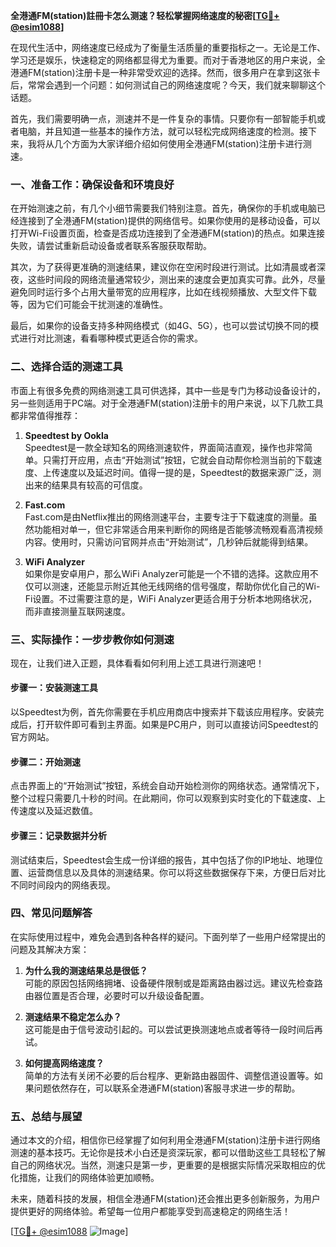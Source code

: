 **全港通FM(station)註冊卡怎么测速？轻松掌握网络速度的秘密[[TG💪+ @esim1088](https://t.me/s/esim1088)]**

在现代生活中，网络速度已经成为了衡量生活质量的重要指标之一。无论是工作、学习还是娱乐，快速稳定的网络都显得尤为重要。而对于香港地区的用户来说，全港通FM(station)注册卡是一种非常受欢迎的选择。然而，很多用户在拿到这张卡后，常常会遇到一个问题：如何测试自己的网络速度呢？今天，我们就来聊聊这个话题。

首先，我们需要明确一点，测速并不是一件复杂的事情。只要你有一部智能手机或者电脑，并且知道一些基本的操作方法，就可以轻松完成网络速度的检测。接下来，我将从几个方面为大家详细介绍如何使用全港通FM(station)注册卡进行测速。

### **一、准备工作：确保设备和环境良好**
在开始测速之前，有几个小细节需要我们特别注意。首先，确保你的手机或电脑已经连接到了全港通FM(station)提供的网络信号。如果你使用的是移动设备，可以打开Wi-Fi设置页面，检查是否成功连接到了全港通FM(station)的热点。如果连接失败，请尝试重新启动设备或者联系客服获取帮助。

其次，为了获得更准确的测速结果，建议你在空闲时段进行测试。比如清晨或者深夜，这些时间段的网络流量通常较少，测出来的速度会更加真实可靠。此外，尽量避免同时运行多个占用大量带宽的应用程序，比如在线视频播放、大型文件下载等，因为它们可能会干扰测速的准确性。

最后，如果你的设备支持多种网络模式（如4G、5G），也可以尝试切换不同的模式进行对比测速，看看哪种模式更适合你的需求。

### **二、选择合适的测速工具**
市面上有很多免费的网络测速工具可供选择，其中一些是专门为移动设备设计的，另一些则适用于PC端。对于全港通FM(station)注册卡的用户来说，以下几款工具都非常值得推荐：

1. **Speedtest by Ookla**  
   Speedtest是一款全球知名的网络测速软件，界面简洁直观，操作也非常简单。只需打开应用，点击“开始测试”按钮，它就会自动帮你检测当前的下载速度、上传速度以及延迟时间。值得一提的是，Speedtest的数据来源广泛，测出来的结果具有较高的可信度。

2. **Fast.com**  
   Fast.com是由Netflix推出的网络测速平台，主要专注于下载速度的测量。虽然功能相对单一，但它非常适合用来判断你的网络是否能够流畅观看高清视频内容。使用时，只需访问官网并点击“开始测试”，几秒钟后就能得到结果。

3. **WiFi Analyzer**  
   如果你是安卓用户，那么WiFi Analyzer可能是一个不错的选择。这款应用不仅可以测速，还能显示附近其他无线网络的信号强度，帮助你优化自己的Wi-Fi设置。不过需要注意的是，WiFi Analyzer更适合用于分析本地网络状况，而非直接测量互联网速度。

### **三、实际操作：一步步教你如何测速**
现在，让我们进入正题，具体看看如何利用上述工具进行测速吧！

#### **步骤一：安装测速工具**
以Speedtest为例，首先你需要在手机应用商店中搜索并下载该应用程序。安装完成后，打开软件即可看到主界面。如果是PC用户，则可以直接访问Speedtest的官方网站。

#### **步骤二：开始测速**
点击界面上的“开始测试”按钮，系统会自动开始检测你的网络状态。通常情况下，整个过程只需要几十秒的时间。在此期间，你可以观察到实时变化的下载速度、上传速度以及延迟数值。

#### **步骤三：记录数据并分析**
测试结束后，Speedtest会生成一份详细的报告，其中包括了你的IP地址、地理位置、运营商信息以及具体的测速结果。你可以将这些数据保存下来，方便日后对比不同时间段内的网络表现。

### **四、常见问题解答**
在实际使用过程中，难免会遇到各种各样的疑问。下面列举了一些用户经常提出的问题及其解决方案：

1. **为什么我的测速结果总是很低？**  
   可能的原因包括网络拥堵、设备硬件限制或是距离路由器过远。建议先检查路由器位置是否合理，必要时可以升级设备配置。

2. **测速结果不稳定怎么办？**  
   这可能是由于信号波动引起的。可以尝试更换测速地点或者等待一段时间后再试。

3. **如何提高网络速度？**  
   简单的方法有关闭不必要的后台程序、更新路由器固件、调整信道设置等。如果问题依然存在，可以联系全港通FM(station)客服寻求进一步的帮助。

### **五、总结与展望**
通过本文的介绍，相信你已经掌握了如何利用全港通FM(station)注册卡进行网络测速的基本技巧。无论你是技术小白还是资深玩家，都可以借助这些工具轻松了解自己的网络状况。当然，测速只是第一步，更重要的是根据实际情况采取相应的优化措施，让我们的网络体验更加顺畅。

未来，随着科技的发展，相信全港通FM(station)还会推出更多创新服务，为用户提供更好的网络体验。希望每一位用户都能享受到高速稳定的网络生活！

[[TG💪+ @esim1088](https://t.me/s/esim1088) ![Image](https://i.postimg.cc/4NQfJmqS/Snipaste-2025-05-13-00-14-12.png)]